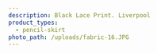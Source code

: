 ```yaml
---
description: Black Lace Print. Liverpool
product_types:
  - pencil-skirt
photo_path: /uploads/fabric-16.JPG
---
```

